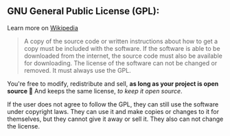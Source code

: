 ## GNU General Public License (GPL):

Learn more on [Wikipedia](https://simple.wikipedia.org/wiki/GNU_General_Public_License)

> A copy of the source code or written instructions about how to get a copy must be included with the software. If the software is able to be downloaded from the internet, the source code must also be available for downloading.
> The license of the software can not be changed or removed. It must always use the GPL.

You're free to modify, redistribute and sell, **as long as your project is open source 🚀** And keeps the same license, _to keep it open source_.

If the user does not agree to follow the GPL, they can still use the
software under copyright laws. They can use it and make copies or
changes to it for themselves, but they cannot give it away or sell it.
They also can not change the license.
